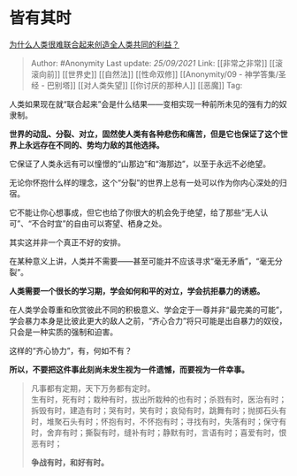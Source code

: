 # 皆有其时
[为什么人类很难联合起来创造全人类共同的利益？](https://www.zhihu.com/question/488702812/answer/2139175758)

> Author: #Anonymity 
> Last update: *25/09/2021* 
> Link: [[非常之非常]] [[滚滚向前]] [[世界史]] [[自然法]] [[性命双修]] [[Anonymity/09 - 神学答集/圣经 - 巴别塔]] [[对人类失望]] [[你讨厌的那种人]] [[恶魔]]
> Tag:    


人类如果现在就“联合起来”会是什么结果——变相实现一种前所未见的强有力的奴隶制。

**世界的动乱、分裂、对立，固然使人类有各种悲伤和痛苦，但是它也保证了这个世界上永远存在不同的、势均力敌的其他选择。**

它保证了人类永远有可以憧憬的“山那边”和“海那边”，以至于永远不必绝望。

无论你怀抱什么样的理念，这个“分裂”的世界上总有一处可以作为你内心深处的归宿。

它不能让你心想事成，但它也给了你很大的机会免于绝望，给了那些“无人认可”、“不合时宜”的自由可以寄望、栖身之处。

其实这并非一个真正不好的安排。

在某种意义上讲，人类并不需要——甚至可能并不应该寻求“毫无矛盾”，“毫无分裂”。

**人类需要一个很长的学习期，学会如何和平的对立，学会抗拒暴力的诱惑。**

在人类学会尊重和欣赏彼此不同的积极意义、学会定于一尊并非“最完美的可能”，学会暴力本身是比彼此更大的敌人之前，“齐心合力”将只可能是出自暴力的奴役，只会是一种实质的强制和迫害。

这样的“齐心协力”，有，何如不有？

**所以，不要把这件事此刻尚未发生视为一件遗憾，而要视为一件幸事。**

> 凡事都有定期，天下万务都有定时。  
> 生有时，死有时；栽种有时，拔出所栽种的也有时；杀戮有时，医治有时；拆毁有时，建造有时；哭有时，笑有时；哀恸有时，跳舞有时；抛掷石头有时，堆聚石头有时；怀抱有时，不怀抱有时；寻找有时，失落有时；保守有时，舍弃有时；撕裂有时，缝补有时；静默有时，言语有时；喜爱有时，恨恶有时；  
>   
> **争战有时，和好有时。**